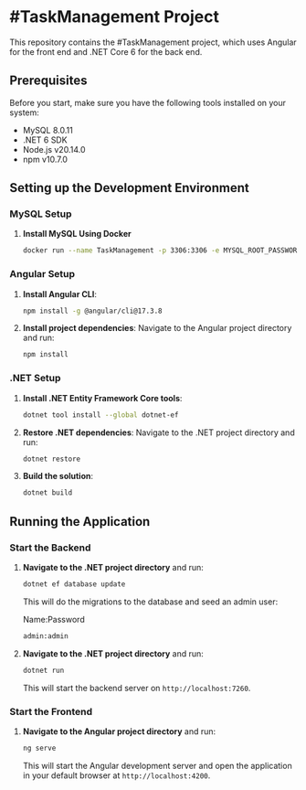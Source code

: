 # #TaskManagement Project

This repository contains the #TaskManagement project, which uses Angular for the front end and .NET Core 6 for the back end.

## Prerequisites

Before you start, make sure you have the following tools installed on your system:
- MySQL 8.0.11
- .NET 6 SDK
- Node.js v20.14.0
- npm v10.7.0

## Setting up the Development Environment

### MySQL Setup

1. **Install MySQL Using Docker**
   ```bash
   docker run --name TaskManagement -p 3306:3306 -e MYSQL_ROOT_PASSWORD=12345 -d mysql:8.0.11
   ```

### Angular Setup

1. **Install Angular CLI**:
   ```bash
   npm install -g @angular/cli@17.3.8
   ```

2. **Install project dependencies**:
   Navigate to the Angular project directory and run:
   ```bash
   npm install
   ```

### .NET Setup

1. **Install .NET Entity Framework Core tools**:
   ```bash
   dotnet tool install --global dotnet-ef
   ```

2. **Restore .NET dependencies**:
   Navigate to the .NET project directory and run:
   ```bash
   dotnet restore
   ```

3. **Build the solution**:
   ```bash
   dotnet build
   ```

## Running the Application

### Start the Backend

1. **Navigate to the .NET project directory** and run:
   ```bash
   dotnet ef database update
   ```
    This will do the migrations to the database and seed an admin user:
    
    
    Name:Password
    ```bash
    admin:admin
    ```

1. **Navigate to the .NET project directory** and run:
   ```bash
   dotnet run
   ```
   This will start the backend server on `http://localhost:7260`.

### Start the Frontend

1. **Navigate to the Angular project directory** and run:
   ```bash
   ng serve
   ```
   This will start the Angular development server and open the application in your default browser at `http://localhost:4200`.
